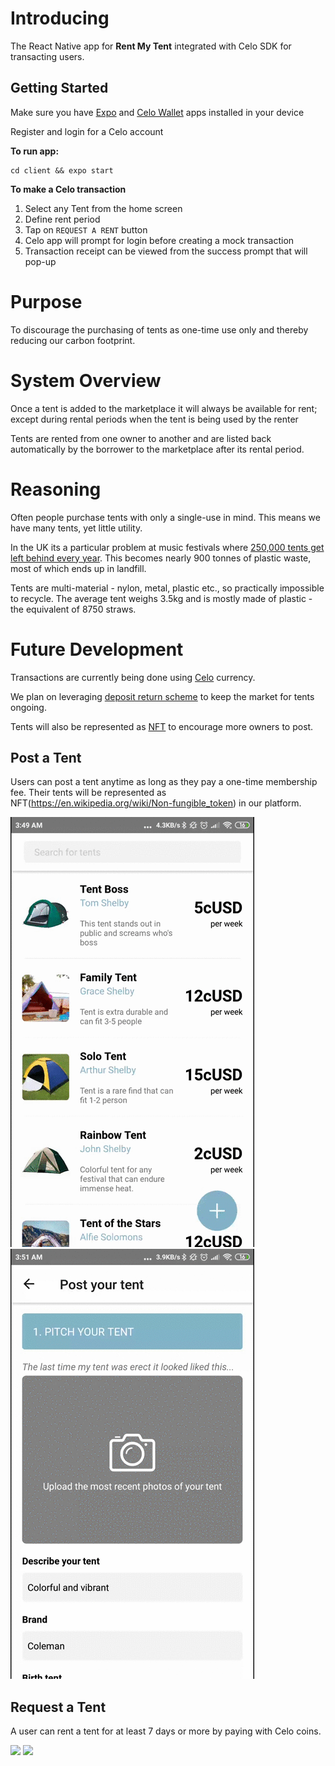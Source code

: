 # Introducing
The React Native app for **Rent My Tent** integrated with Celo SDK for transacting users.

## Getting Started
Make sure you have [Expo](https://expo.io/) and [Celo Wallet](https://celo.org/developers/wallet) apps installed in your device

Register and login for a Celo account

**To run app:**
```
cd client && expo start
```

**To make a Celo transaction**
1. Select any Tent from the home screen
2. Define rent period
3. Tap on `REQUEST A RENT` button
4. Celo app will prompt for login before creating a mock transaction
5. Transaction receipt can be viewed from the success prompt that will pop-up

# Purpose
To discourage the purchasing of tents as one-time use only and thereby reducing our carbon footprint.

# System Overview
Once a tent is added to the marketplace it will always be available for rent; except during rental periods when the tent is being used by the renter

Tents are rented from one owner to another and are listed back automatically by the borrower to the marketplace after its rental period. 

# Reasoning
Often people purchase tents with only a single-use in mind. This means we have many tents, yet little utility.

In the UK its a particular problem at music festivals where [250,000 tents get left behind every year](https://www.independent.co.uk/life-style/festivals-2019-tent-ban-single-use-plastic-waste-pollution-aif-a8904216.html). This becomes nearly 900 tonnes of plastic waste, most of which ends up in landfill.

Tents are multi-material - nylon, metal, plastic etc., so practically impossible to recycle. The average tent weighs 3.5kg and is mostly made of plastic - the equivalent of 8750 straws.

# Future Development
Transactions are currently being done using [Celo](https://celo.org/) currency.

We plan on leveraging [deposit return scheme](https://www.greenpeace.org.uk/news/deposit-return-schemes-what-exactly-are-they/) to keep the market for tents ongoing.

Tents will also be represented as [NFT](https://en.wikipedia.org/wiki/Non-fungible_token) to encourage more owners to post.

## Post a Tent
Users can post a tent anytime as long as they pay a one-time membership fee. Their tents will be represented as NFT(https://en.wikipedia.org/wiki/Non-fungible_token) in our platform.

![](screenshots/celoapptest2.gif)
![](screenshots/celoapptest3.gif)

## Request a Tent

A user can rent a tent for at least 7 days or more by paying with Celo coins.

![](screenshots/celoapptest.gif)
![](screenshots/celoapptest4.gif)